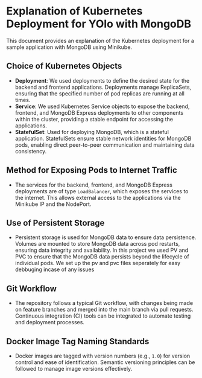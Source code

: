 # Explanation of Kubernetes Deployment for YOlo with MongoDB

This document provides an explanation of the Kubernetes deployment for a sample application with MongoDB using Minikube.

## Choice of Kubernetes Objects

- **Deployment**: We used deployments to define the desired state for the backend and frontend applications. Deployments manage ReplicaSets, ensuring that the specified number of pod replicas are running at all times.
- **Service**: We used Kubernetes Service objects to expose the backend, frontend, and MongoDB Express deployments to other components within the cluster, providing a stable endpoint for accessing the applications.
- **StatefulSet**: Used for deploying MongoDB, which is a stateful application. StatefulSets ensure stable network identities for MongoDB pods, enabling direct peer-to-peer communication and maintaining data consistency.

## Method for Exposing Pods to Internet Traffic

- The services for the backend, frontend, and MongoDB Express deployments are of type `LoadBalancer`, which exposes the services to the internet. This allows external access to the applications via the Minikube IP and the NodePort.

## Use of Persistent Storage

- Persistent storage is used for MongoDB data to ensure data persistence. Volumes are mounted to store MongoDB data across pod restarts, ensuring data integrity and availability. In this project we used PV and PVC to ensure that the MongoDB data persists beyond the lifecycle of individual pods. We set up the pv and pvc files seperately for easy debbuging incase of any issues

## Git Workflow

- The repository follows a typical Git workflow, with changes being made on feature branches and merged into the main branch via pull requests. Continuous integration (CI) tools can be integrated to automate testing and deployment processes.

## Docker Image Tag Naming Standards

- Docker images are tagged with version numbers (e.g., `1.0`) for version control and ease of identification. Semantic versioning principles can be followed to manage image versions effectively.

